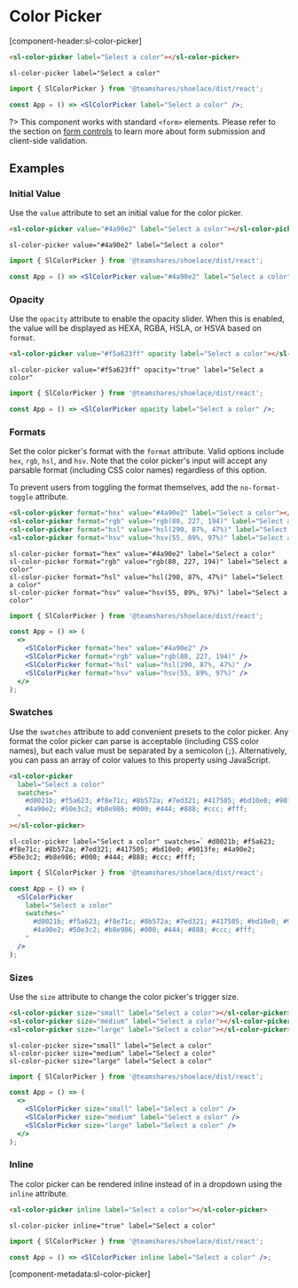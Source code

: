 # Color Picker

[component-header:sl-color-picker]

```html preview
<sl-color-picker label="Select a color"></sl-color-picker>
```

```pug slim
sl-color-picker label="Select a color"
```

```jsx react
import { SlColorPicker } from '@teamshares/shoelace/dist/react';

const App = () => <SlColorPicker label="Select a color" />;
```

?> This component works with standard `<form>` elements. Please refer to the section on [form controls](/getting-started/form-controls) to learn more about form submission and client-side validation.

## Examples

### Initial Value

Use the `value` attribute to set an initial value for the color picker.

```html preview
<sl-color-picker value="#4a90e2" label="Select a color"></sl-color-picker>
```

```pug slim
sl-color-picker value="#4a90e2" label="Select a color"
```

```jsx react
import { SlColorPicker } from '@teamshares/shoelace/dist/react';

const App = () => <SlColorPicker value="#4a90e2" label="Select a color" />;
```

### Opacity

Use the `opacity` attribute to enable the opacity slider. When this is enabled, the value will be displayed as HEXA, RGBA, HSLA, or HSVA based on `format`.

```html preview
<sl-color-picker value="#f5a623ff" opacity label="Select a color"></sl-color-picker>
```

```pug slim
sl-color-picker value="#f5a623ff" opacity="true" label="Select a color"
```

```jsx react
import { SlColorPicker } from '@teamshares/shoelace/dist/react';

const App = () => <SlColorPicker opacity label="Select a color" />;
```

### Formats

Set the color picker's format with the `format` attribute. Valid options include `hex`, `rgb`, `hsl`, and `hsv`. Note that the color picker's input will accept any parsable format (including CSS color names) regardless of this option.

To prevent users from toggling the format themselves, add the `no-format-toggle` attribute.

```html preview
<sl-color-picker format="hex" value="#4a90e2" label="Select a color"></sl-color-picker>
<sl-color-picker format="rgb" value="rgb(80, 227, 194)" label="Select a color"></sl-color-picker>
<sl-color-picker format="hsl" value="hsl(290, 87%, 47%)" label="Select a color"></sl-color-picker>
<sl-color-picker format="hsv" value="hsv(55, 89%, 97%)" label="Select a color"></sl-color-picker>
```

```pug slim
sl-color-picker format="hex" value="#4a90e2" label="Select a color"
sl-color-picker format="rgb" value="rgb(80, 227, 194)" label="Select a color"
sl-color-picker format="hsl" value="hsl(290, 87%, 47%)" label="Select a color"
sl-color-picker format="hsv" value="hsv(55, 89%, 97%)" label="Select a color"
```

```jsx react
import { SlColorPicker } from '@teamshares/shoelace/dist/react';

const App = () => (
  <>
    <SlColorPicker format="hex" value="#4a90e2" />
    <SlColorPicker format="rgb" value="rgb(80, 227, 194)" />
    <SlColorPicker format="hsl" value="hsl(290, 87%, 47%)" />
    <SlColorPicker format="hsv" value="hsv(55, 89%, 97%)" />
  </>
);
```

### Swatches

Use the `swatches` attribute to add convenient presets to the color picker. Any format the color picker can parse is acceptable (including CSS color names), but each value must be separated by a semicolon (`;`). Alternatively, you can pass an array of color values to this property using JavaScript.

```html preview
<sl-color-picker
  label="Select a color"
  swatches="
    #d0021b; #f5a623; #f8e71c; #8b572a; #7ed321; #417505; #bd10e0; #9013fe; 
    #4a90e2; #50e3c2; #b8e986; #000; #444; #888; #ccc; #fff;
  "
></sl-color-picker>
```

```pug slim
sl-color-picker label="Select a color" swatches=` #d0021b; #f5a623; #f8e71c; #8b572a; #7ed321; #417505; #bd10e0; #9013fe; #4a90e2; #50e3c2; #b8e986; #000; #444; #888; #ccc; #fff; `
```

```jsx react
import { SlColorPicker } from '@teamshares/shoelace/dist/react';

const App = () => (
  <SlColorPicker
    label="Select a color"
    swatches="
      #d0021b; #f5a623; #f8e71c; #8b572a; #7ed321; #417505; #bd10e0; #9013fe; 
      #4a90e2; #50e3c2; #b8e986; #000; #444; #888; #ccc; #fff;
    "
  />
);
```

### Sizes

Use the `size` attribute to change the color picker's trigger size.

```html preview
<sl-color-picker size="small" label="Select a color"></sl-color-picker>
<sl-color-picker size="medium" label="Select a color"></sl-color-picker>
<sl-color-picker size="large" label="Select a color"></sl-color-picker>
```

```pug slim
sl-color-picker size="small" label="Select a color"
sl-color-picker size="medium" label="Select a color"
sl-color-picker size="large" label="Select a color"
```

```jsx react
import { SlColorPicker } from '@teamshares/shoelace/dist/react';

const App = () => (
  <>
    <SlColorPicker size="small" label="Select a color" />
    <SlColorPicker size="medium" label="Select a color" />
    <SlColorPicker size="large" label="Select a color" />
  </>
);
```

### Inline

The color picker can be rendered inline instead of in a dropdown using the `inline` attribute.

```html preview
<sl-color-picker inline label="Select a color"></sl-color-picker>
```

```pug slim
sl-color-picker inline="true" label="Select a color"
```

```jsx react
import { SlColorPicker } from '@teamshares/shoelace/dist/react';

const App = () => <SlColorPicker inline label="Select a color" />;
```

[component-metadata:sl-color-picker]
